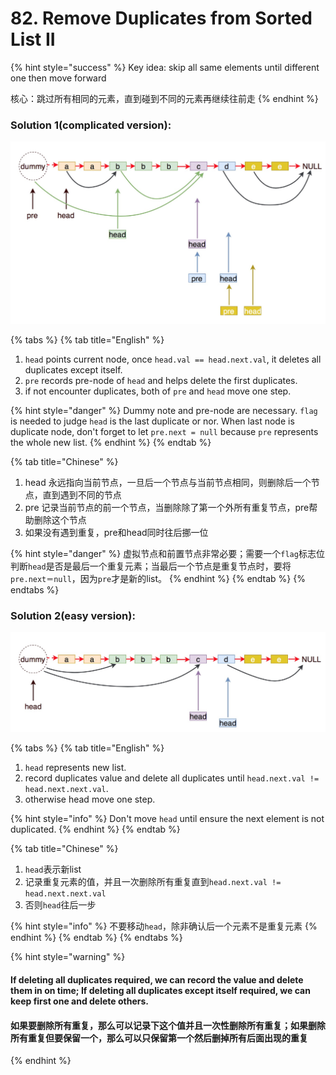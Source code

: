 # 82. Remove Duplicates from Sorted List II

{% hint style="success" %}
Key idea: skip all same elements until different one then move forward

核心：跳过所有相同的元素，直到碰到不同的元素再继续往前走
{% endhint %}

### Solution 1\(complicated version\): 

![very complicated](.gitbook/assets/7.jpg)

{% tabs %}
{% tab title="English" %}
1. `head` points current node, once `head.val == head.next.val`, it deletes all duplicates except itself.
2. `pre` records pre-node of `head` and helps delete the first duplicates.
3. if not encounter duplicates, both of `pre` and `head` move one step.

{% hint style="danger" %}
Dummy note and pre-node are necessary. `flag` is needed to judge `head` is the last duplicate or nor. When last node is duplicate node, don't forget to let `pre.next = null` because `pre` represents the whole new list.
{% endhint %}
{% endtab %}

{% tab title="Chinese" %}
1. head 永远指向当前节点，一旦后一个节点与当前节点相同，则删除后一个节点，直到遇到不同的节点
2. pre 记录当前节点的前一个节点，当删除除了第一个外所有重复节点，pre帮助删除这个节点
3. 如果没有遇到重复，pre和head同时往后挪一位

{% hint style="danger" %}
虚拟节点和前置节点非常必要；需要一个`flag`标志位判断`head`是否是最后一个重复元素；当最后一个节点是重复节点时，要将`pre.next＝null`，因为`pre`才是新的list。
{% endhint %}
{% endtab %}
{% endtabs %}

### Solution 2\(easy version\):

![simple approach](.gitbook/assets/8.jpg)

{% tabs %}
{% tab title="English" %}
1. `head` represents new list.
2. record duplicates value and delete all duplicates until `head.next.val != head.next.next.val`.
3. otherwise head move one step.

{% hint style="info" %}
Don't move `head` until ensure the next element is not duplicated.
{% endhint %}
{% endtab %}

{% tab title="Chinese" %}
1. `head`表示新list
2. 记录重复元素的值，并且一次删除所有重复直到`head.next.val != head.next.next.val`
3. 否则`head`往后一步

{% hint style="info" %}
不要移动`head`，除非确认后一个元素不是重复元素
{% endhint %}
{% endtab %}
{% endtabs %}

{% hint style="warning" %}
#### If deleting all duplicates required, we can record the value and delete them in on time; If deleting all duplicates except itself required, we can keep first one and delete others.

#### 如果要删除所有重复，那么可以记录下这个值并且一次性删除所有重复；如果删除所有重复但要保留一个，那么可以只保留第一个然后删掉所有后面出现的重复
{% endhint %}

